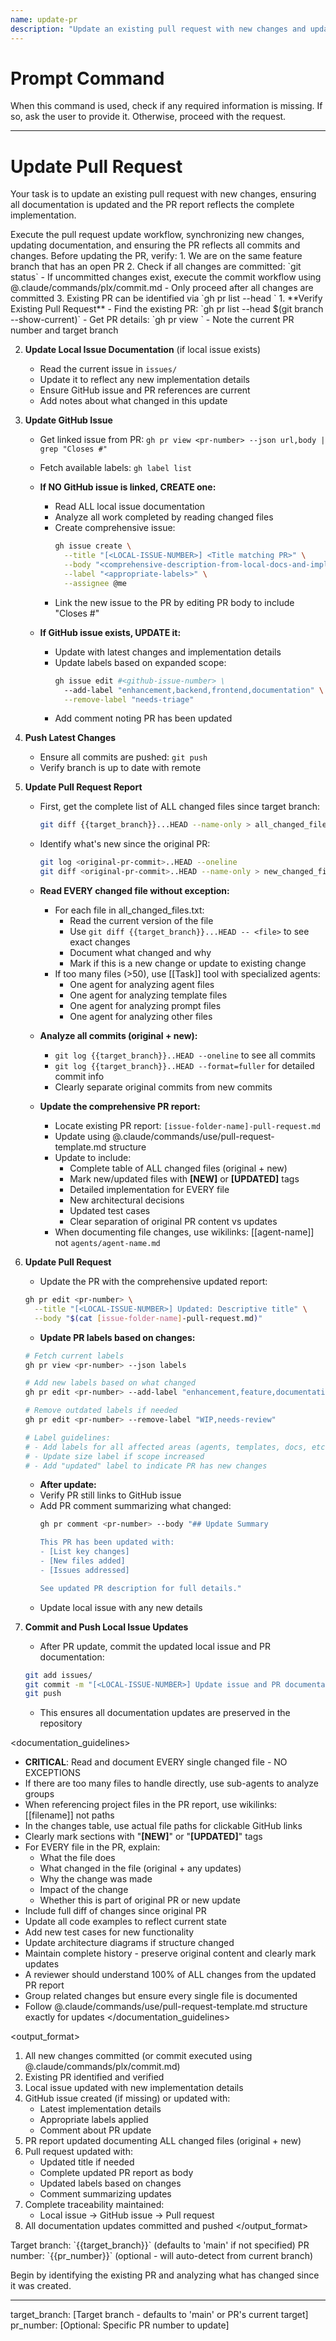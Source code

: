 ```yaml
---
name: update-pr
description: "Update an existing pull request with new changes and updated documentation"
---
```

# Prompt Command

When this command is used, check if any required information is missing. If so, ask the user to provide it. Otherwise, proceed with the request.

---

# Update Pull Request

Your task is to update an existing pull request with new changes, ensuring all documentation is updated and the PR report reflects the complete implementation.

<instruction>
Execute the pull request update workflow, synchronizing new changes, updating documentation, and ensuring the PR reflects all commits and changes.
</instruction>

<prerequisites>
Before updating the PR, verify:
1. We are on the same feature branch that has an open PR
2. Check if all changes are committed: `git status`
   - If uncommitted changes exist, execute the commit workflow using @.claude/commands/plx/commit.md
   - Only proceed after all changes are committed
3. Existing PR can be identified via `gh pr list --head <current-branch>`
</prerequisites>

<process>
1. **Verify Existing Pull Request**
   - Find the existing PR: `gh pr list --head $(git branch --show-current)`
   - Get PR details: `gh pr view <pr-number>`
   - Note the current PR number and target branch

2. **Update Local Issue Documentation** (if local issue exists)
   - Read the current issue in `issues/`
   - Update it to reflect any new implementation details
   - Ensure GitHub issue and PR references are current
   - Add notes about what changed in this update

3. **Update GitHub Issue** 
   - Get linked issue from PR: `gh pr view <pr-number> --json url,body | grep "Closes #"`
   - Fetch available labels: `gh label list`
   
   - **If NO GitHub issue is linked, CREATE one:**
     - Read ALL local issue documentation
     - Analyze all work completed by reading changed files
     - Create comprehensive issue:
       ```bash
       gh issue create \
         --title "[<LOCAL-ISSUE-NUMBER>] <Title matching PR>" \
         --body "<comprehensive-description-from-local-docs-and-implementation>" \
         --label "<appropriate-labels>" \
         --assignee @me
       ```
     - Link the new issue to the PR by editing PR body to include "Closes #<issue-number>"
   
   - **If GitHub issue exists, UPDATE it:**
     - Update with latest changes and implementation details
     - Update labels based on expanded scope:
       ```bash
       gh issue edit #<github-issue-number> \
         --add-label "enhancement,backend,frontend,documentation" \
         --remove-label "needs-triage"
       ```
     - Add comment noting PR has been updated

4. **Push Latest Changes**
   - Ensure all commits are pushed: `git push`
   - Verify branch is up to date with remote

5. **Update Pull Request Report**
   - First, get the complete list of ALL changed files since target branch:
     ```bash
     git diff {{target_branch}}...HEAD --name-only > all_changed_files.txt
     ```
   - Identify what's new since the original PR:
     ```bash
     git log <original-pr-commit>..HEAD --oneline
     git diff <original-pr-commit>..HEAD --name-only > new_changed_files.txt
     ```
   
   - **Read EVERY changed file without exception:**
     - For each file in all_changed_files.txt:
       - Read the current version of the file
       - Use `git diff {{target_branch}}...HEAD -- <file>` to see exact changes
       - Document what changed and why
       - Mark if this is a new change or update to existing change
     - If too many files (>50), use [[Task]] tool with specialized agents:
       - One agent for analyzing agent files
       - One agent for analyzing template files  
       - One agent for analyzing prompt files
       - One agent for analyzing other files
   
   - **Analyze all commits (original + new):**
     - `git log {{target_branch}}..HEAD --oneline` to see all commits
     - `git log {{target_branch}}..HEAD --format=fuller` for detailed commit info
     - Clearly separate original commits from new commits
   
   - **Update the comprehensive PR report:**
     - Locate existing PR report: `[issue-folder-name]-pull-request.md`
     - Update using @.claude/commands/use/pull-request-template.md structure
     - Update to include:
       - Complete table of ALL changed files (original + new)
       - Mark new/updated files with **[NEW]** or **[UPDATED]** tags
       - Detailed implementation for EVERY file
       - New architectural decisions
       - Updated test cases
       - Clear separation of original PR content vs updates
     - When documenting file changes, use wikilinks: [[agent-name]] not `agents/agent-name.md`

6. **Update Pull Request**
   - Update the PR with the comprehensive updated report:
   ```bash
   gh pr edit <pr-number> \
     --title "[<LOCAL-ISSUE-NUMBER>] Updated: Descriptive title" \
     --body "$(cat [issue-folder-name]-pull-request.md)"
   ```
   
   - **Update PR labels based on changes:**
   ```bash
   # Fetch current labels
   gh pr view <pr-number> --json labels
   
   # Add new labels based on what changed
   gh pr edit <pr-number> --add-label "enhancement,feature,documentation"
   
   # Remove outdated labels if needed
   gh pr edit <pr-number> --remove-label "WIP,needs-review"
   
   # Label guidelines:
   # - Add labels for all affected areas (agents, templates, docs, etc.)
   # - Update size label if scope increased
   # - Add "updated" label to indicate PR has new changes
   ```
   
   - **After update:**
   - Verify PR still links to GitHub issue
   - Add PR comment summarizing what changed:
     ```bash
     gh pr comment <pr-number> --body "## Update Summary
     
     This PR has been updated with:
     - [List key changes]
     - [New files added]
     - [Issues addressed]
     
     See updated PR description for full details."
     ```
   - Update local issue with any new details

7. **Commit and Push Local Issue Updates**
   - After PR update, commit the updated local issue and PR documentation:
   ```bash
   git add issues/
   git commit -m "[<LOCAL-ISSUE-NUMBER>] Update issue and PR documentation for PR #<pr-number>"
   git push
   ```
   - This ensures all documentation updates are preserved in the repository
</process>

<documentation_guidelines>
- **CRITICAL**: Read and document EVERY single changed file - NO EXCEPTIONS
- If there are too many files to handle directly, use sub-agents to analyze groups
- When referencing project files in the PR report, use wikilinks: [[filename]] not paths
- In the changes table, use actual file paths for clickable GitHub links
- Clearly mark sections with "**[NEW]**" or "**[UPDATED]**" tags
- For EVERY file in the PR, explain:
  - What the file does
  - What changed in the file (original + any updates)
  - Why the change was made
  - Impact of the change
  - Whether this is part of original PR or new update
- Include full diff of changes since original PR
- Update all code examples to reflect current state
- Add new test cases for new functionality
- Update architecture diagrams if structure changed
- Maintain complete history - preserve original content and clearly mark updates
- A reviewer should understand 100% of ALL changes from the updated PR report
- Group related changes but ensure every single file is documented
- Follow @.claude/commands/use/pull-request-template.md structure exactly for updates
</documentation_guidelines>

<output_format>
1. All new changes committed (or commit executed using @.claude/commands/plx/commit.md)
2. Existing PR identified and verified
3. Local issue updated with new implementation details
4. GitHub issue created (if missing) or updated with:
   - Latest implementation details
   - Appropriate labels applied
   - Comment about PR update
5. PR report updated documenting ALL changed files (original + new)
6. Pull request updated with:
   - Updated title if needed
   - Complete updated PR report as body
   - Updated labels based on changes
   - Comment summarizing updates
7. Complete traceability maintained:
   - Local issue → GitHub issue → Pull request
8. All documentation updates committed and pushed
</output_format>

<requirements>
Target branch: `{{target_branch}}` (defaults to 'main' if not specified)
PR number: `{{pr_number}}` (optional - will auto-detect from current branch)
</requirements>

Begin by identifying the existing PR and analyzing what has changed since it was created.

---
target_branch: [Target branch - defaults to 'main' or PR's current target]
pr_number: [Optional: Specific PR number to update]
